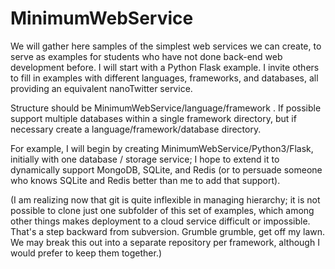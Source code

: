 # MinimumWebService

We will gather here samples of the simplest web services we can create, 
to serve as examples for students who have not done back-end web development
before.  I will start with a Python Flask example.  I invite others to fill
in examples with different languages, frameworks, and databases, 
all providing an equivalent nanoTwitter service. 

Structure should be MinimumWebService/language/framework .  If possible support 
multiple databases within a single framework directory, but if necessary 
create a language/framework/database directory. 

For example, I will begin by creating MinimumWebService/Python3/Flask, initially 
with one database / storage service; I hope to extend it to dynamically support 
MongoDB, SQLite, and Redis (or to persuade someone who knows SQLite and Redis better
than me to add that support). 

(I am realizing now that git is quite inflexible in managing hierarchy; it is not possible to 
clone just one subfolder of this set of examples, which among other things makes deployment
to a cloud service difficult or impossible.  That's a step backward from subversion. 
Grumble grumble, get off my lawn.  We may break this out into a separate 
repository per framework, although I would prefer to keep them together.) 
